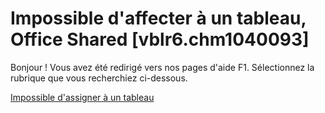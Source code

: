 
# Impossible d'affecter à un tableau, Office Shared [vblr6.chm1040093]

Bonjour ! Vous avez été redirigé vers nos pages d'aide F1. Sélectionnez la rubrique que vous recherchiez ci-dessous.

[Impossible d'assigner à un tableau](http://msdn.microsoft.com/library/cc606f0f-7e50-c144-8003-90c7f976723d%28Office.15%29.aspx)
